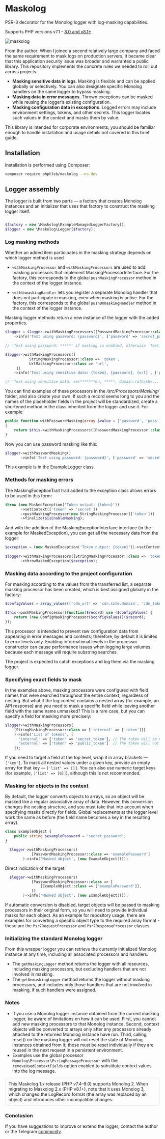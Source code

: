 # Maskolog

PSR-3 decorator for the Monolog logger with log-masking capabilities.

Supports PHP versions v7.1 - [8.0 and v8.1+](https://github.com/phphleb/maskolog/tree/main)

![maskolog](https://github.com/phphleb/maskolog/blob/8a33a8e619574ce0b49383a691fb234fbdd5ed80/example.png)

From the author:
When I joined a second relatively large company and faced the same requirement to mask logs on production servers, it became clear that this application security issue was broader and warranted a public library. This repository implements the concrete rules we needed to roll out across projects.

+ **Masking sensitive data in logs**. Masking is flexible and can be applied globally or selectively. You can also designate specific Monolog handlers on the same logger to bypass masking.
+ **Masking data in error messages**. Thrown exceptions can be masked while reusing the logger’s existing configuration.
+ **Masking configuration data in exceptions**. Logged errors may include environment settings, tokens, and other secrets. This logger locates such values in the context and masks them by value.

This library is intended for corporate environments; you should be familiar enough to handle installation and usage details not covered in this brief guide.

## Installation
Installation is performed using Composer:

```bash
composer require phphleb/maskolog --no-dev
```

## Logger assembly
The logger is built from two parts — a factory that creates Monolog instances and an initializer that uses that factory to construct the masking logger itself.

```php

$factory = new \Maskolog\ExampleManagedLoggerFactory();
$logger = new \Maskolog\Logger($factory);

```

### Log masking methods

Whether an added item participates in the masking strategy depends on which logger method is used

+ `withMaskingProcessor` and `withMaskingProcessors` are used to add masking processors that implement MaskingProcessorInterface. For the factory, this corresponds to the global `pushMaskingProcessor` method in the context of the logger instance.

+ `withUnmaskingHandler` lets you register a separate Monolog handler that does not participate in masking, even when masking is active. For the factory, this corresponds to the global `pushUnmaskingHandler` method in the context of the logger instance.

Masking logger methods return a new instance of the logger with the added properties.

```php
$logger = $logger->withMaskingProcessors([PasswordMaskingProcessor::class => 'password'])
    ->info('Text using password: {password}', ['password' => 'secret_password']);
    
// 'Text using password: *****' if masking is enabled, otherwise 'Text using password: secret_password'.

$logger->withMaskingProcessors([
           StringMaskingProcessor::class => 'token',
           UrlMaskingProcessor::class => 'url',
     ])
    ->info('Text using sensitive data: {token}, {password}, {url}', ['password' => 'secret_password', 'token' => 'secret_token', 'url' => 'domain.ru?hash=secret_hash']);

// 'Text using sensitive data: sec*******en, *****, domain.ru?hash=...' if masking is enabled.

```
You can find examples of these processors in the _/src/Processors/Masking/_ folder, and also create your own.
If such a record seems long to you and the names of the placeholder fields in the project will be standardized, create a shortened method in the class inherited from the logger and use it.
For example:

```php
public function withPasswordMasking(array $value = ['password', 'pass']): Logger
{
    return $this->withMaskingProcessors([PasswordMaskingProcessor::class => $value]);
}
```

Now you can use password masking like this:

```php
$logger->withPasswordMasking() 
       ->info('Text using password: {password}', ['password' => 'secret_password']);
```
This example is in the ExampleLogger class.

### Methods for masking errors

The MaskingExceptionTrait trait added to the exception class allows errors to be used in this form:

```php
throw (new MaskedException('Token output: {token}'))
       ->setContext(['token' => 'secret'])
       ->pushMaskingProcessor(new StringMaskingProcessor(['token']))
       ->finalize($isEnableMasking);
```

And with the addition of the MaskingExceptionInterface interface (in the example for MaskedException), you can get all the necessary data from the logger:

```php
$exception = (new MaskedException('Token output: {token}'))->setContext(['token' => 'secret']);
           
$logger->withMaskingProcessors([StringMaskingProcessor::class => 'token'])
       ->throwMaskedException($exception);
```

### Masking data according to the project configuration
For masking according to the values from the transferred list, a separate masking processor has been created, which is best assigned globally in the factory:

```php
$configValues = array_values(['cdn_url' => 'cdn.site.domain', 'cdn_token' => 'secret_token']);

$this->pushMaskingProcessor(function($record) use ($configValues) {
    return (new ConfigMaskingProcessor($configValues))($record);
});
```

This processor is intended to prevent raw configuration data from appearing in error messages and contexts; therefore, by default it is limited to error levels only. Enabling informational levels in the processor constructor can cause performance issues when logging large volumes, because each message will require substring searches.

The project is expected to catch exceptions and log them via the masking logger.

### Specifying exact fields to mask
In the examples above, masking processors were configured with field names that were searched throughout the entire context, regardless of nesting.
But what if the log context contains a nested array (for example, an API response) and you need to mask a specific field while leaving another field with the same name unmasked?
This is a rare case, but you can specify a field for masking more precisely:


```php
$logger->withMaskingProcessors(
    [StringMaskingProcessor::class => ['internal' => ['token']]]
    )->info('List of tokens', [
      'internal' => ['token' => 'secret_token'], // The token will be masked
      'external' => ['token' => 'public_token']  // The token will not be masked
    ]);
```
If you need to target a field at the top level, wrap it in array brackets — `['key']`.
To mask all nested values under a given key, provide an empty array for that key — `['list' => []]`.
You can also use numeric target keys (for example, `['list' => [0]]`), although this is not recommended.

### Masking for objects in the context
By default, the logger converts objects to arrays, so an object will be masked like a regular associative array of data.
However, this conversion changes the nesting structure, and you must take that into account when specifying masks directly for fields.
Global replacements at the logger level work the same as before (the field name becomes a key in the resulting array).

```php
class ExampleObject {
    public string $examplePassword = 'secret_password';
}
```
```php
  $logger->withMaskingProcessors(
            [PasswordMaskingProcessor::class => 'examplePassword']
        )->info('Masked object', [new ExampleObject()]);
```
Direct indication of the target:
```php
  $logger->withMaskingProcessors(
            [PasswordMaskingProcessor::class => [
                [ExampleObject::class => ['examplePassword']],
            ]]
        )->info('Masked object', [new ExampleObject()]);
```

If automatic conversion is disabled, target objects will be passed to masking processors in their original form, so you will need to provide individual masks for each object.
As an example for repository usage, there are examples for converting a specific object type to the required array format - these are the `Psr7RequestProcessor` and `Psr7ResponseProcessor` classes.

### Initializing the standard Monolog logger
From this wrapper logger you can retrieve the currently initialized Monolog instance at any time, including all associated processors and handlers.
+ The `getMaskingLogger` method returns the logger with all resources, including masking processors, but excluding handlers that are not involved in masking.
+ The `getUnmaskingLogger` method returns the logger without masking processors, and includes only those handlers that are not involved in masking, if such handlers were assigned.

### Notes

+ If you use a Monolog logger instance obtained from the current masking logger, be aware of limitations on how it can be used. First, you cannot add new masking processors to that Monolog instance. Second, context objects will be converted to arrays only after any processors already attached to the returned Monolog instance have run. Third, calling reset() on the masking logger will not reset the state of Monolog instances obtained from it; those must be reset individually if they are reused in the next request in a persistent environment.
+ Examples use the global processor `Monolog\Processor\PsrLogMessageProcessor` with the `removeUsedContextFields` option enabled to substitute context values into the log message.

<div style="border:1px solid #ddd; padding:10px; border-radius:6px;">
  This Maskolog 1.x release (PHP v7.4–8.0) supports Monolog 2. When migrating to Maskolog 2.x (PHP v8.1+), note that it uses Monolog 3, which changed the LogRecord format (the array was replaced by an object) and introduces other incompatible changes.
</div>

### Conclusion

If you have suggestions to improve or extend the logger, contact the author or the Telegram [community](https://t.me/phphleb).

